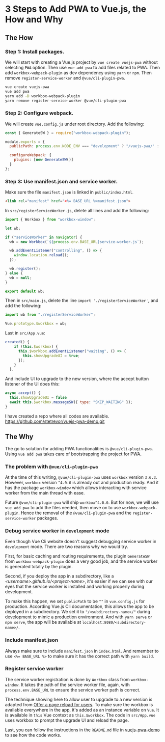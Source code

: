 # 3 Steps to Add PWA to Vue.js, the How and Why

## The How
### Step 1: Install packages.
We will start with creating a Vue.js project by `vue create vuejs-pwa` without selecting `PWA` option. Then use `vue add pwa` to add files related to PWA. Then add `workbox-webpack-plugin` as dev dependency using `yarn` or `npm`. Then remove `register-service-worker` and `@vue/cli-plugin-pwa`.

```sh
vue create vuejs-pwa
vue add pwa
yarn add -D workbox-webpack-plugin
yarn remove register-service-worker @vue/cli-plugin-pwa
```

### Step 2: Configure webpack.
We will create `vue.config.js` under root directory. Add the following:

```js
const { GenerateSW } = require("workbox-webpack-plugin");

module.exports = {
  publicPath: process.env.NODE_ENV === "development" ? "/vuejs-pwa/" : "",

  configureWebpack: {
    plugins: [new GenerateSW()]
  }
};
```

### Step 3: Use manifest.json and service worker.
Make sure the file `manifest.json` is linked in `public/index.html`.

```html
<link rel="manifest" href="<%= BASE_URL %>manifest.json">
```

In `src/registerServiceWorker.js`, delete all lines and add the following:
```js
import { Workbox } from "workbox-window";

let wb;

if ("serviceWorker" in navigator) {
  wb = new Workbox(`${process.env.BASE_URL}service-worker.js`);

  wb.addEventListener("controlling", () => {
    window.location.reload();
  });

  wb.register();
} else {
  wb = null;
}

export default wb;
```

Then in `src/main.js`, delete the line `import './registerServiceWorker'`, and add the following:
```js
import wb from "./registerServiceWorker";

Vue.prototype.$workbox = wb;
```

Last in `src/App.vue`:
```js
created() {
    if (this.$workbox) {
      this.$workbox.addEventListener("waiting", () => {
        this.showUpgradeUI = true;
      });
    }
  },
```

And include UI to upgrade to the new version, where the accept button listener of the UI does this:
```js
async accept() {
  this.showUpgradeUI = false
  await this.$workbox.messageSW({ type: "SKIP_WAITING" });
}
```

I have created a repo where all codes are available. https://github.com/stetrevor/vuejs-pwa-demo.git

## The Why

The go to solution for adding PWA functionalities is `@vue/cli-plugin-pwa`. Using `vue add pwa` takes care of bootstrapping the project for PWA.

### The problem with `@vue/cli-plugin-pwa`
At the time of this writing, `@vue/cli-plugin-pwa` uses `workbox` version `3.6.3`. However, `workbox` version `^4.0.0` is already out and production ready. And it has the package `workbox-window` which allows interacting with service worker from the main thread with ease.

Future `@vue/cli-plugin-pwa` will ship `workbox^4.0.0`. But for now, we will use `vue add pwa` to add the files needed, then move on to use `workbox-webpack-plugin`. Hence the removal of the `@vue/cli-plugin-pwa` and the `register-service-worker` packages.

### Debug service worker in `development` mode
Even though Vue Cli website doesn't suggest debugging service worker in `development` mode. There are two reasons why we would try.

First, for basic caching and routing requirements, the plugin `GenerateSW` from `workbox-webpack-plugin` does a very good job, and the service worker is generated totally by the plugin. 

Second, if you deploy the app in a subdirectory, like a _\<username>.github.io/\<project-name>_, it's easier if we can see with our eyes that the service worker is installed and working properly during development.

To make this happen, we set `publicPath` to be `""` in `vue.config.js` for production. According Vue.js Cli documentation, this allows the app to be deployed in a subdirectory. We set it to `"/<subdirectory-name>/"` during development to mimic a production environment. And with `yarn serve` or `npm serve`, the app will be available at `localhost:8080/<subdirectory-name>/`.

### Include manifest.json
Always make sure to include `manifest.json` in `index.html`. And remember to use `<%= BASE_URL %>` to make sure it has the correct path with `yarn build`.

### Register service worker
The service worker registration is done by `Workbox` class from `workbox-window`. It takes the path of the service worker file, again, with `process.env.BASE_URL` to ensure the service worker path is correct.

The technique showing here to allow user to upgrade to a new version is adapted from [Offer a page reload for users](https://developers.google.com/web/tools/workbox/guides/advanced-recipes#offer_a_page_reload_for_users). To make sure the workbox is available everywhere in the app, it's added as an instance variable on `Vue`. It is available in `this` Vue context as `this.$workbox`. The code in `src/App.vue` uses workbox to prompt the upgrade UI and reload the page.

Last, you can follow the instructions in the `README.md` file in [vuejs-pwa-demo](https://github.com/stetrevor/vuejs-pwa-demo.git) to see how the code works.